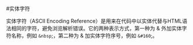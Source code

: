 #实体字符

实体字符（ASCII Encoding Reference）是用来在代码中以实体代替与HTML语法相同的字符，避免浏览解析错误。它的两种表示方式，第一种为 & 外加实体字符名称，例如 `&nbsp`;，第二种为 & 加实体字符序号，例如 `&#160`;。
